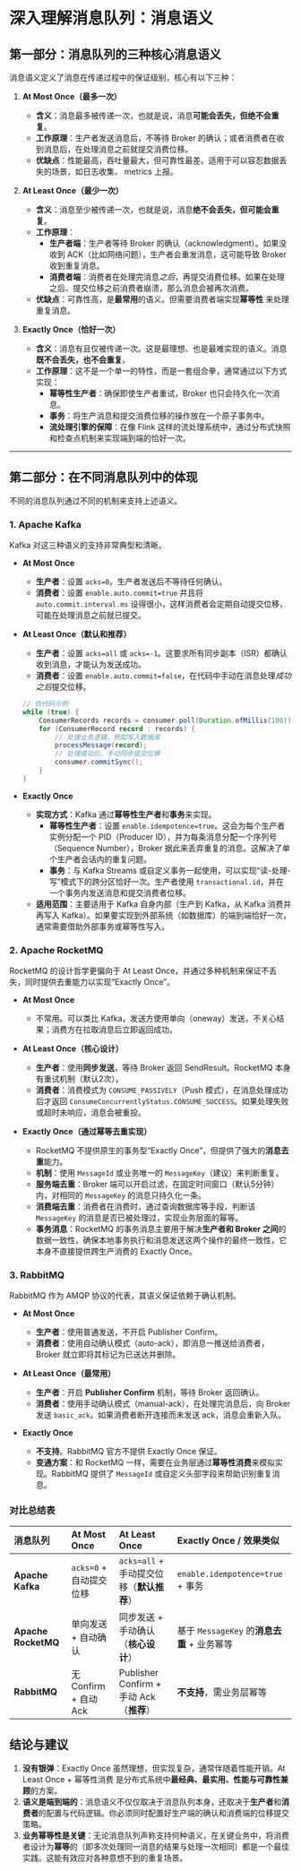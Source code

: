 # 深入理解消息队列：消息语义

## 第一部分：消息队列的三种核心消息语义

消息语义定义了消息在传递过程中的保证级别，核心有以下三种：

1.  **At Most Once（最多一次）**
    *   **含义**：消息最多被传递一次，也就是说，消息**可能会丢失，但绝不会重复**。
    *   **工作原理**：生产者发送消息后，不等待 Broker 的确认；或者消费者在收到消息后，在处理消息之前就提交消费位移。
    *   **优缺点**：性能最高，吞吐量最大，但可靠性最差。适用于可以容忍数据丢失的场景，如日志收集、 metrics 上报。

2.  **At Least Once（最少一次）**
    *   **含义**：消息至少被传递一次，也就是说，消息**绝不会丢失，但可能会重复**。
    *   **工作原理**：
        *   **生产者端**：生产者等待 Broker 的确认（acknowledgment）。如果没收到 ACK（比如网络问题），生产者会重发消息，这可能导致 Broker 收到重复消息。
        *   **消费者端**：消费者在处理完消息*之后*，再提交消费位移。如果在处理之后、提交位移之前消费者崩溃，那么消息会被再次消费。
    *   **优缺点**：可靠性高，是**最常用**的语义。但需要消费者端实现**幂等性** 来处理重复消息。

3.  **Exactly Once（恰好一次）**
    *   **含义**：消息有且仅被传递一次。这是最理想、也是最难实现的语义。消息**既不会丢失，也不会重复**。
    *   **工作原理**：这不是一个单一的特性，而是一套组合拳，通常通过以下方式实现：
        *   **幂等性生产者**：确保即使生产者重试，Broker 也只会持久化一次消息。
        *   **事务**：将生产消息和提交消费位移的操作放在一个原子事务中。
        *   **流处理引擎的保障**：在像 Flink 这样的流处理系统中，通过分布式快照和检查点机制来实现端到端的恰好一次。

---

## 第二部分：在不同消息队列中的体现

不同的消息队列通过不同的机制来支持上述语义。

### 1. Apache Kafka

Kafka 对这三种语义的支持非常典型和清晰。

*   **At Most Once**
    *   **生产者**：设置 `acks=0`。生产者发送后不等待任何确认。
    *   **消费者**：设置 `enable.auto.commit=true` 并且将 `auto.commit.interval.ms` 设得很小，这样消费者会定期自动提交位移，可能在处理消息之前就已提交。

*   **At Least Once（默认和推荐）**
    *   **生产者**：设置 `acks=all` 或 `acks=-1`。这要求所有同步副本（ISR）都确认收到消息，才能认为发送成功。
    *   **消费者**：设置 `enable.auto.commit=false`，在代码中手动在消息处理*成功之后*提交位移。
    ```java
    // 伪代码示例
    while (true) {
        ConsumerRecords records = consumer.poll(Duration.ofMillis(100));
        for (ConsumerRecord record : records) {
            // 处理业务逻辑，例如写入数据库
            processMessage(record);
            // 处理成功后，手动同步提交位移
            consumer.commitSync();
        }
    }
    ```

*   **Exactly Once**
    *   **实现方式**：Kafka 通过**幂等性生产者**和**事务**来实现。
        *   **幂等性生产者**：设置 `enable.idempotence=true`。这会为每个生产者实例分配一个 PID（Producer ID），并为每条消息分配一个序列号（Sequence Number），Broker 据此来丢弃重复的消息。这解决了单个生产者会话内的重复问题。
        *   **事务**：与 Kafka Streams 或自定义事务一起使用，可以实现“读-处理-写”模式下的跨分区恰好一次。生产者使用 `transactional.id`，并在一个事务内发送消息和提交消费者位移。
    *   **适用范围**：主要适用于 Kafka 自身内部（生产到 Kafka，从 Kafka 消费并再写入 Kafka）。如果要实现到外部系统（如数据库）的端到端恰好一次，通常需要借助外部事务或幂等性写入。

### 2. Apache RocketMQ

RocketMQ 的设计哲学更偏向于 At Least Once，并通过多种机制来保证不丢失，同时提供去重能力以实现“Exactly Once”。

*   **At Most Once**
    *   不常用。可以类比 Kafka，发送方使用单向（oneway）发送，不关心结果；消费方在拉取消息后立即返回成功。

*   **At Least Once（核心设计）**
    *   **生产者**：使用**同步发送**，等待 Broker 返回 SendResult。RocketMQ 本身有重试机制（默认2次）。
    *   **消费者**：消费模式为 `CONSUME_PASSIVELY`（Push 模式），在消息处理成功后才返回 `ConsumeConcurrentlyStatus.CONSUME_SUCCESS`。如果处理失败或超时未响应，消息会被重投。

*   **Exactly Once（通过幂等去重实现）**
    *   RocketMQ 不提供原生的事务型“Exactly Once”，但提供了强大的**消息去重**能力。
    *   **机制**：使用 `MessageId` 或业务唯一的 `MessageKey`（建议）来判断重复。
    *   **服务端去重**：Broker 端可以开启过滤，在固定时间窗口（默认5分钟）内，对相同的 `MessageKey` 的消息只持久化一条。
    *   **消费端去重**：消费者在消费时，通过查询数据库等手段，判断该 `MessageKey` 的消息是否已被处理过，实现业务层面的幂等。
    *   **事务消息**：RocketMQ 的事务消息主要用于解决**生产者和 Broker 之间**的数据一致性，确保本地事务执行和消息发送这两个操作的最终一致性，它本身不直接提供跨生产消费的 Exactly Once。

### 3. RabbitMQ

RabbitMQ 作为 AMQP 协议的代表，其语义保证依赖于确认机制。

*   **At Most Once**
    *   **生产者**：使用普通发送，不开启 Publisher Confirm。
    *   **消费者**：使用自动确认模式（auto-ack），即消息一推送给消费者，Broker 就立即将其标记为已送达并删除。

*   **At Least Once（最常用）**
    *   **生产者**：开启 **Publisher Confirm** 机制，等待 Broker 返回确认。
    *   **消费者**：使用手动确认模式（manual-ack），在处理完消息后，向 Broker 发送 `basic_ack`。如果消费者断开连接而未发送 ack，消息会重新入队。

*   **Exactly Once**
    *   **不支持**。RabbitMQ 官方不提供 Exactly Once 保证。
    *   **变通方案**：和 RocketMQ 一样，需要在业务层通过**幂等性消费**来模拟实现。RabbitMQ 提供了 `MessageId` 或自定义头部字段来帮助识别重复消息。

### 对比总结表

| 消息队列 | At Most Once | At Least Once | Exactly Once / 效果类似 |
| :--- | :--- | :--- | :--- |
| **Apache Kafka** | `acks=0` + 自动提交位移 | `acks=all` + 手动提交位移（**默认推荐**） | `enable.idempotence=true` + 事务 |
| **Apache RocketMQ** | 单向发送 + 自动确认 | 同步发送 + 手动确认（**核心设计**） | 基于 `MessageKey` 的**消息去重** + 业务幂等 |
| **RabbitMQ** | 无 Confirm + 自动 Ack | Publisher Confirm + 手动 Ack（**推荐**） | **不支持**，需业务层幂等 |

## 结论与建议

1.  **没有银弹**：Exactly Once 虽然理想，但实现复杂，通常伴随着性能开销。At Least Once + 幂等性消费 是分布式系统中**最经典、最实用、性能与可靠性兼顾**的方案。
2.  **语义是端到端的**：消息语义不仅仅取决于消息队列本身，还取决于**生产者**和**消费者**的配置与代码逻辑。你必须同时配置好生产端的确认和消费端的位移提交策略。
3.  **业务幂等性是关键**：无论消息队列声称支持何种语义，在关键业务中，将消费者设计为**幂等**的（即多次处理同一消息的结果与处理一次相同）都是一个最佳实践。这能有效应对各种意想不到的重复场景。